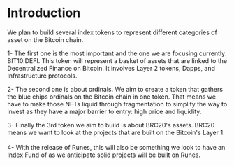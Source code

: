 # Introduction

We plan to build several index tokens to represent different categories of asset on the Bitcoin chain.&#x20;

1- The first one is the most important and the one we are focusing currently: BIT10.DEFI. This token will represent a basket of assets that are linked to the Decentralized Finance on Bitcoin. It involves Layer 2 tokens, Dapps, and Infrastructure protocols.



2- The second one is about ordinals. We aim to create a token that gathers the blue chips ordinals on the Bitcoin chain in one token. That means we have to make those NFTs liquid through fragmentation to simplify the way to invest as they have a major barrier to entry: high price and liquidity.



3- Finally the 3rd token we aim to build is about BRC20's assets. BRC20 means we want to look at the projects that are built on the Bitcoin's Layer 1.\
\
4- With the release of Runes, this will also be something we look to have an Index Fund of as we anticipate solid projects will be built on Runes.
